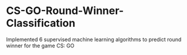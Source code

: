 # CS-GO-Round-Winner-Classification
Implemented 6 supervised machine learning algorithms to predict round winner for the game CS: GO
